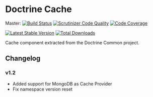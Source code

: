 # Doctrine Cache

Master: [![Build Status](https://secure.travis-ci.org/doctrine/cache.png?branch=master)](http://travis-ci.org/doctrine/cache) 
[![Scrutinizer Code Quality](https://scrutinizer-ci.com/g/doctrine/cache/badges/quality-score.png?b=master)](https://scrutinizer-ci.com/g/doctrine/cache/?branch=master) 
[![Code Coverage](https://scrutinizer-ci.com/g/doctrine/cache/badges/coverage.png?b=master)](https://scrutinizer-ci.com/g/doctrine/cache/?branch=master)

[![Latest Stable Version](https://poser.pugx.org/doctrine/cache/v/stable.png)](https://packagist.org/packages/doctrine/cache) [![Total Downloads](https://poser.pugx.org/doctrine/cache/downloads.png)](https://packagist.org/packages/doctrine/cache)

Cache component extracted from the Doctrine Common project.

## Changelog

### v1.2

* Added support for MongoDB as Cache Provider
* Fix namespace version reset
